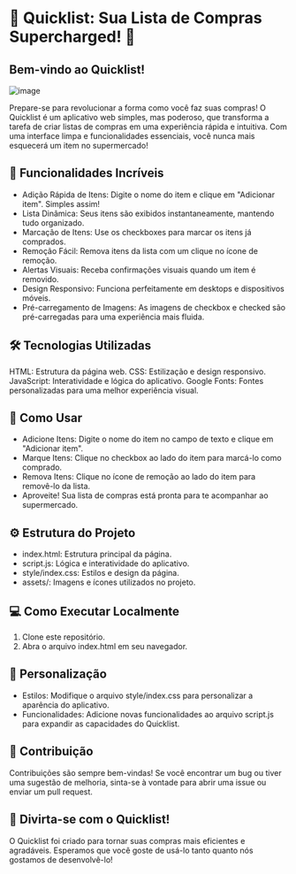 # 🚀 Quicklist: Sua Lista de Compras Supercharged! 🚀

## Bem-vindo ao Quicklist!

![image](https://github.com/user-attachments/assets/cc72c049-84b7-42e3-914a-2bb12c8c3cfb)

Prepare-se para revolucionar a forma como você faz suas compras! O Quicklist é um aplicativo web 
simples, mas poderoso, que transforma a tarefa de criar listas de compras em uma experiência rápida 
e intuitiva. Com uma interface limpa e funcionalidades essenciais, você nunca mais esquecerá um item 
no supermercado!

## 🌟 Funcionalidades Incríveis
- Adição Rápida de Itens: Digite o nome do item e clique em "Adicionar item". Simples assim!
- Lista Dinâmica: Seus itens são exibidos instantaneamente, mantendo tudo organizado.
- Marcação de Itens: Use os checkboxes para marcar os itens já comprados.
- Remoção Fácil: Remova itens da lista com um clique no ícone de remoção.
- Alertas Visuais: Receba confirmações visuais quando um item é removido.
- Design Responsivo: Funciona perfeitamente em desktops e dispositivos móveis.
- Pré-carregamento de Imagens: As imagens de checkbox e checked são pré-carregadas para uma experiência mais fluida.
  
## 🛠️ Tecnologias Utilizadas
HTML: Estrutura da página web.
CSS: Estilização e design responsivo.
JavaScript: Interatividade e lógica do aplicativo.
Google Fonts: Fontes personalizadas para uma melhor experiência visual.

## 🚀 Como Usar
- Adicione Itens: Digite o nome do item no campo de texto e clique em "Adicionar item".
- Marque Itens: Clique no checkbox ao lado do item para marcá-lo como comprado.
- Remova Itens: Clique no ícone de remoção ao lado do item para removê-lo da lista.
- Aproveite! Sua lista de compras está pronta para te acompanhar ao supermercado.
  
## ⚙️ Estrutura do Projeto
- index.html: Estrutura principal da página.
- script.js: Lógica e interatividade do aplicativo.
- style/index.css: Estilos e design da página.
- assets/: Imagens e ícones utilizados no projeto.
  
## 💻 Como Executar Localmente
1. Clone este repositório.
2. Abra o arquivo index.html em seu navegador.
  
## 🎨 Personalização
- Estilos: Modifique o arquivo style/index.css para personalizar a aparência do aplicativo.
- Funcionalidades: Adicione novas funcionalidades ao arquivo script.js para expandir as capacidades do Quicklist.
  
## 🤝 Contribuição
Contribuições são sempre bem-vindas! Se você encontrar um bug ou tiver uma sugestão de melhoria, sinta-se à vontade para abrir uma issue ou enviar um pull request.

## 🎉 Divirta-se com o Quicklist!
O Quicklist foi criado para tornar suas compras mais eficientes e agradáveis. Esperamos que você goste de usá-lo tanto quanto nós gostamos de desenvolvê-lo!

